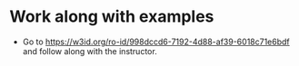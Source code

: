 # Work along with examples

- Go to https://w3id.org/ro-id/998dccd6-7192-4d88-af39-6018c71e6bdf and follow along with the instructor.

